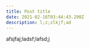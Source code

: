 ```yaml
---
title: Post title
date: 2021-02-16T03:44:43.290Z
description: l;z;zlkjf;ad
---
```

afsjfaj;ladsf;lafsd;j